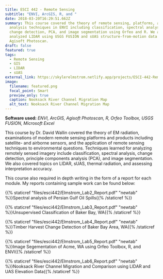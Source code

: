 ```yaml
---
title: ESCI 442 - Remote Sensing
subtitle: "ENVI, ArcGIS, R, and "
date: 2018-03-20T16:29:51.662Z
summary: This course covered the theory of remote sensing, platforms, and image
  analysis techniques in ENVI including classification, spectral analysis,
  change detection, PCA, and image segmentation using Orfeo and R. We also
  analyzed LIDAR using USGS FUSION and sUAS structure-from-motion data using
  Agisoft Photoscan.
draft: false
featured: true
tags:
  - Remote Sensing
  - GIS
  - LIDAR
  - sUAS
external_link: https://skylerelmstrom.netlify.app/projects/ESCI-442-Remote-Sensing
image:
  filename: featured.png
  focal_point: Smart
  preview_only: true
  caption: Nooksack River Channel Migration Map
  alt_text: Nooksack River Channel Migration Map
---
```

**Software used:** *ENVI, ArcGIS, Agisoft Photoscan, R, Orfeo Toolbox, USGS FUSION, Microsoft Excel*

This course by Dr. David Wallin covered the theory of EM radiation, examinations of modern remote sensing platforms and products including satellite- and airborne sensors, and the application of remote sensing techniques to environmental questions. Techniques learned for analyzing remotely sensed imagery include classification, spectral analysis, change detection, principle components analysis (PCA), and image segmentation. We also covered topics on LIDAR, sUAS, thermal radiation, and assessing interpretation accuracy.

This course also required in depth writing in the form of a report for each module. My reports containing sample work can be found below:

{{% staticref "files/esci442/Elmstrom_Lab2_Report.pdf" "newtab" %}}Spectral analysis of Persian Gulf Oil Spills{{% /staticref %}}

{{% staticref "files/esci442/Elmstrom_Lab3_Report.pdf" "newtab" %}}Unsupervised Classification of Baker Bay, WA{{% /staticref %}}

{{% staticref "files/esci442/Elmstrom_Lab4_Report.pdf" "newtab" %}}Timber Harvest Change Detection of Baker Bay Area, WA{{% /staticref %}}

{{% staticref "files/esci442/Elmstrom_Lab5_Report.pdf" "newtab" %}}Image Segementation of Acme, WA using Orfeo Toolbox, R, and ENVI{{% /staticref %}}

{{% staticref "files/esci442/Elmstrom_Lab6_Report.pdf" "newtab" %}}Nooksack River Channel Migration and Comparison using LIDAR and UAS Elevation Data{{% /staticref %}}